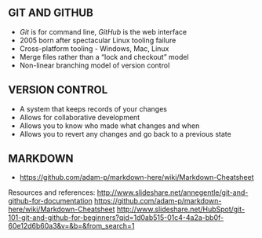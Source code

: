 ## GIT AND GITHUB
- *Git* is for command line, *GitHub* is the web interface
- 2005 born after spectacular Linux tooling failure
- Cross-platform tooling - Windows, Mac, Linux
- Merge files rather than a “lock and checkout” model
- Non-linear branching model of version control

## VERSION CONTROL
- A system that keeps records of your changes
- Allows for collaborative development
- Allows you to know who made what changes and when
- Allows you to revert any changes and go back to a previous state

## MARKDOWN
- https://github.com/adam-p/markdown-here/wiki/Markdown-Cheatsheet



Resources and references:
http://www.slideshare.net/annegentle/git-and-github-for-documentation
https://github.com/adam-p/markdown-here/wiki/Markdown-Cheatsheet
http://www.slideshare.net/HubSpot/git-101-git-and-github-for-beginners?qid=1d0ab515-01c4-4a2a-bb0f-60e12d6b60a3&v=&b=&from_search=1
